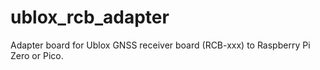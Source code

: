 # ublox_rcb_adapter
Adapter board for Ublox GNSS receiver board (RCB-xxx) to Raspberry Pi Zero or Pico.

